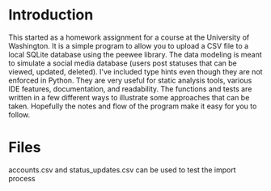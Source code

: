 # Introduction

This started as a homework assignment for a course at the University of Washington. It is a simple program to allow you to upload a CSV file to a local SQLite database using the peewee library. The data modeling is meant to simulate a social media database (users post statuses that can be viewed, updated, deleted). I've included type hints even though they are not enforced in Python. They are very useful for static analysis tools, various IDE features, documentation, and readability. The functions and tests are written in a few different ways to illustrate some approaches that can be taken. Hopefully the notes and flow of the program make it easy for you to follow.

# Files

accounts.csv and status_updates.csv can be used to test the import process